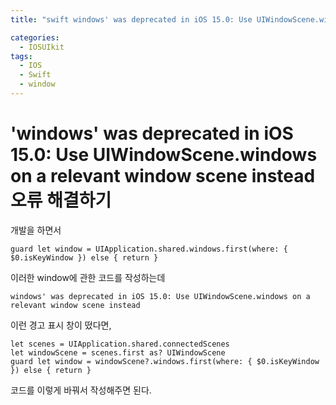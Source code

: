 ```yaml
---
title: "swift windows' was deprecated in iOS 15.0: Use UIWindowScene.windows on a relevant window scene instead"

categories:
  - IOSUIkit
tags:
  - IOS
  - Swift
  - window
---
```


# 'windows' was deprecated in iOS 15.0: Use UIWindowScene.windows on a relevant window scene instead 오류 해결하기

개발을 하면서
~~~
guard let window = UIApplication.shared.windows.first(where: { $0.isKeyWindow }) else { return }
~~~
이러한 window에 관한 코드를 작성하는데 
~~~
windows' was deprecated in iOS 15.0: Use UIWindowScene.windows on a relevant window scene instead
~~~
이런 경고 표시 창이 떴다면,
~~~
let scenes = UIApplication.shared.connectedScenes
let windowScene = scenes.first as? UIWindowScene
guard let window = windowScene?.windows.first(where: { $0.isKeyWindow }) else { return }
~~~
코드를 이렇게 바꿔서 작성해주면 된다.
